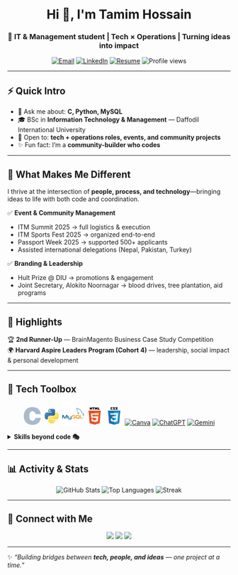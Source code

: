 <!-- Hero -->
<h1 align="center">Hi 👋, I'm <b>Tamim Hossain</b></h1>
<h3 align="center">🚀 IT & Management student | Tech × Operations | Turning ideas into impact</h3>

<p align="center">
  <a href="mailto:thossain1034@gmail.com"><img alt="Email" src="https://img.shields.io/badge/Email-thossain1034%40gmail.com-1f6feb?logo=gmail&logoColor=white"></a>
  <a href="https://www.linkedin.com/in/tamim-hossain-1047b4287/"><img alt="LinkedIn" src="https://img.shields.io/badge/LinkedIn-Tamim%20Hossain-0a66c2?logo=linkedin&logoColor=white"></a>
  <a href="https://www.canva.com/design/DAGzcIq5fuE/8xTT-hRg3h7D5hkfM_JnqQ/view"><img alt="Resume" src="https://img.shields.io/badge/Resume-View-25a65b?logo=readme&logoColor=white"></a>
  <img alt="Profile views" src="https://komarev.com/ghpvc/?username=tamim-void&style=flat&color=grey">
</p>

---

## ⚡ Quick Intro
- 💬 Ask me about: **C, Python, MySQL**  
- 🎓 BSc in **Information Technology & Management** — Daffodil International University  
- 🤝 Open to: **tech + operations roles, events, and community projects**  
- ✨ Fun fact: I’m a **community-builder who codes**

---

## 🚩 What Makes Me Different
I thrive at the intersection of **people, process, and technology**—bringing ideas to life with both code and coordination.  

✅ **Event & Community Management**  
- ITM Summit 2025 → full logistics & execution  
- ITM Sports Fest 2025 → organized end-to-end  
- Passport Week 2025 → supported 500+ applicants  
- Assisted international delegations (Nepal, Pakistan, Turkey)  

✅ **Branding & Leadership**  
- Hult Prize @ DIU → promotions & engagement  
- Joint Secretary, Alokito Noornagar → blood drives, tree plantation, aid programs  

---

## 🏅 Highlights
🏆 **2nd Runner-Up** — BrainMagento Business Case Study Competition  
🌍 **Harvard Aspire Leaders Program (Cohort 4)** — leadership, social impact & personal development  

---

## 🧰 Tech Toolbox
<p align="center">
  <a href="https://www.cprogramming.com/" title="C"><img src="https://raw.githubusercontent.com/devicons/devicon/master/icons/c/c-original.svg" width="40" alt="C"></a>
  <a href="https://www.python.org" title="Python"><img src="https://raw.githubusercontent.com/devicons/devicon/master/icons/python/python-original.svg" width="40" alt="Python"></a>
  <a href="https://www.mysql.com/" title="MySQL"><img src="https://raw.githubusercontent.com/devicons/devicon/master/icons/mysql/mysql-original-wordmark.svg" width="50" alt="MySQL"></a>
  <a href="https://developer.mozilla.org/docs/Web/HTML" title="HTML5"><img src="https://raw.githubusercontent.com/devicons/devicon/master/icons/html5/html5-original-wordmark.svg" width="40" alt="HTML5"></a>
  <a href="https://developer.mozilla.org/docs/Web/CSS" title="CSS3"><img src="https://raw.githubusercontent.com/devicons/devicon/master/icons/css3/css3-original-wordmark.svg" width="40" alt="CSS3"></a>
  <a href="https://www.canva.com/" title="Canva"><img src="https://img.shields.io/badge/Canva-00C4CC?logo=canva&logoColor=white" height="24" alt="Canva"></a>
  <a href="https://openai.com" title="ChatGPT"><img src="https://img.shields.io/badge/ChatGPT-74aa9c?logo=openai&logoColor=white" height="24" alt="ChatGPT"></a>
  <a href="https://ai.google/" title="Gemini"><img src="https://img.shields.io/badge/Gemini-141414?logo=google&logoColor=white" height="24" alt="Gemini"></a>
</p>

<details>
<summary><b>Skills beyond code 🎭</b></summary>

- Leadership & teamwork  
- Event & project management  
- Communication & critical thinking  
- Photography & video editing (intermediate)  
- Emotional intelligence (empathy, adaptability, conflict resolution)
</details>

---

## 📊 Activity & Stats
<p align="center">
  <img alt="GitHub Stats" src="https://github-readme-stats.vercel.app/api?username=tamim-void&show_icons=true&theme=tokyonight" height="160">
  <img alt="Top Languages" src="https://github-readme-stats.vercel.app/api/top-langs/?username=tamim-void&layout=compact&theme=tokyonight" height="160">
  <img alt="Streak" src="https://streak-stats.demolab.com?user=tamim-void&theme=tokyonight" height="160">
</p>

---

## 🤝 Connect with Me
<p align="center">
  <a href="https://www.linkedin.com/in/tamim-hossain-1047b4287/"><img src="https://skillicons.dev/icons?i=linkedin" height="40"></a>
  <a href="https://www.facebook.com/tamim.hossain.7509836"><img src="https://skillicons.dev/icons?i=facebook" height="40"></a>
  <a href="mailto:thossain1034@gmail.com"><img src="https://skillicons.dev/icons?i=gmail" height="40"></a>
</p>

---

✨ _“Building bridges between **tech, people, and ideas** — one project at a time.”_  


